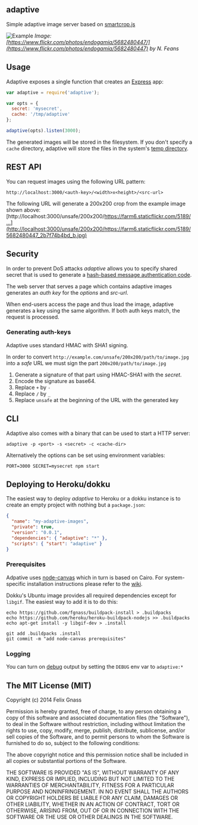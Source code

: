 ## adaptive

Simple adaptive image server based on [smartcrop.js](https://github.com/jwagner/smartcrop.js)

![Example](https://camo.githubusercontent.com/1086f55f4396e6c34f076b8f4a43c083fc5253d1/687474703a2f2f3239612e63682f73616e64626f782f323031342f736d61727463726f702f6578616d706c652e6a7067)
_Image: [https://www.flickr.com/photos/endogamia/5682480447/](https://www.flickr.com/photos/endogamia/5682480447) by N. Feans_

## Usage

Adaptive exposes a single function that creates an [Express](expressjs.com) app:
```js
var adaptive = require('adaptive');

var opts = {
  secret: 'mysecret',
  cache: '/tmp/adaptive'
};

adaptive(opts).listen(3000);
```

The generated images will be stored in the filesystem. If you don't specify a
`cache` directory, adaptive will store the files in the system's [temp
directory](http://nodejs.org/api/os.html#os_os_tmpdir).

## REST API

You can request images using the following URL pattern:

`http://localhost:3000/<auth-key>/<width>x<height>/<src-url>`


The following URL will generate a 200x200 crop from the example image shown above:
[http://localhost:3000/unsafe/200x200/https://farm6.staticflickr.com/5189/…](http://localhost:3000/unsafe/200x200/https://farm6.staticflickr.com/5189/5682480447_2b7f74b4bd_b.jpg)

## Security

In order to prevent DoS attacks _adaptive_ allows you to specify shared secret
that is used to generate a [hash-based message authentication code](
http://en.wikipedia.org/wiki/Hash-based_message_authentication_code).

The web server that serves a page which contains adaptive images generates an
_auth key_ for the _options_ and _src-url_.

When end-users access the page and thus load the image, adaptive generates
a key using the same algorithm. If both auth keys match, the request is
processed.

### Generating auth-keys

Adaptive uses standard HMAC with SHA1 signing.

In order to convert `http://example.com/unsafe/200x200/path/to/image.jpg`
into a _safe_ URL we must sign the part `200x200/path/to/image.jpg`

1. Generate a signature of that part using HMAC-SHA1 with the _secret_.
2. Encode the signature as base64.
3. Replace `+` by `-`
4. Replace `/` by `_`
5. Replace `unsafe` at the beginning of the URL with the generated key

## CLI

Adaptive also comes with a binary that can be used to start a HTTP server:

`adaptive -p <port> -s <secret> -c <cache-dir>`

Alternatively the options can be set using environment variables:

`PORT=3000 SECRET=mysecret npm start`

## Deploying to Heroku/dokku

The easiest way to deploy _adaptive_ to Heroku or a dokku instance is to create
an empty project with nothing but a `package.json`:
```json
{
  "name": "my-adaptive-images",
  "private": true,
  "version": "0.0.1",
  "dependencies": { "adaptive": "*" },
  "scripts": { "start": "adaptive" }
}
```

### Prerequisites

Adpative uses [node-canvas](https://github.com/Automattic/node-canvas) which in
turn is based on Cairo. For system-specific installation instructions please
refer to the [wiki](https://github.com/Automattic/node-canvas/wiki/).

Dokku's Ubuntu image provides all required dependencies except for `libgif`.
The easiest way to add it is to do this:
```
echo https://github.com/fgnass/buildpack-install > .buildpacks
echo https://github.com/heroku/heroku-buildpack-nodejs >> .buildpacks
echo apt-get install -y libgif-dev > .install

git add .buildpacks .install
git commit -m "add node-canvas prerequisites"
```

### Logging

You can turn on [debug](https://www.npmjs.org/package/debug) output by setting
the `DEBUG` env var to `adaptive:*`

## The MIT License (MIT)

Copyright (c) 2014 Felix Gnass

Permission is hereby granted, free of charge, to any person obtaining a copy
of this software and associated documentation files (the "Software"), to deal
in the Software without restriction, including without limitation the rights
to use, copy, modify, merge, publish, distribute, sublicense, and/or sell
copies of the Software, and to permit persons to whom the Software is
furnished to do so, subject to the following conditions:

The above copyright notice and this permission notice shall be included in
all copies or substantial portions of the Software.

THE SOFTWARE IS PROVIDED "AS IS", WITHOUT WARRANTY OF ANY KIND, EXPRESS OR
IMPLIED, INCLUDING BUT NOT LIMITED TO THE WARRANTIES OF MERCHANTABILITY,
FITNESS FOR A PARTICULAR PURPOSE AND NONINFRINGEMENT. IN NO EVENT SHALL THE
AUTHORS OR COPYRIGHT HOLDERS BE LIABLE FOR ANY CLAIM, DAMAGES OR OTHER
LIABILITY, WHETHER IN AN ACTION OF CONTRACT, TORT OR OTHERWISE, ARISING FROM,
OUT OF OR IN CONNECTION WITH THE SOFTWARE OR THE USE OR OTHER DEALINGS IN
THE SOFTWARE.
